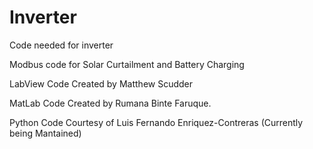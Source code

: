 # Inverter

Code needed for inverter

Modbus code for Solar Curtailment and Battery Charging

LabView Code Created by Matthew Scudder

MatLab Code Created by Rumana Binte Faruque.

Python Code Courtesy of Luis Fernando Enriquez-Contreras (Currently being Mantained)

